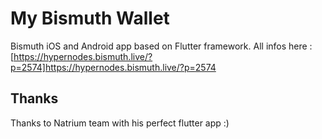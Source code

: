 # My Bismuth Wallet

Bismuth iOS and Android app based on Flutter framework.
All infos here : [https://hypernodes.bismuth.live/?p=2574]https://hypernodes.bismuth.live/?p=2574

## Thanks
Thanks to Natrium team with his perfect flutter app :)
